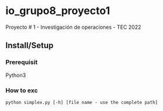 # io_grupo8_proyecto1
Proyecto # 1 - Investigación de operaciones - TEC 2022

## Install/Setup

### Prerequisit
Python3

### How to exc

```
python simplex.py [-h] [file name - use the complete path]
```
